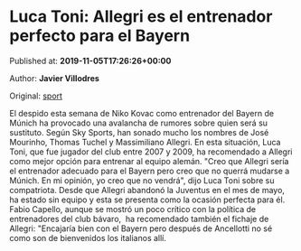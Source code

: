 
# Luca Toni: Allegri es el entrenador perfecto para el Bayern

Published at: **2019-11-05T17:26:26+00:00**

Author: **Javier Villodres**

Original: [sport](https://www.sport.es/es/noticias/bundesliga/luca-toni-allegri-es-el-entrenador-perfecto-para-el-bayern-7715612)

El despido esta semana de Niko Kovac como entrenador del Bayern de Múnich ha provocado una avalancha de rumores sobre quien será su sustituto. Según Sky Sports, han sonado mucho los nombres de José Mourinho, Thomas Tuchel y Massimiliano Allegri. En esta situación, Luca Toni, que fue jugador del club entre 2007 y 2009, ha recomendado a Allegri como mejor opción para entrenar al equipo alemán.
"Creo que Allegri sería el entrenador adecuado para el Bayern pero creo que no querrá mudarse a Múnich. En mi opinión, yo creo que no vendrá", dijo Luca Toni sobre su compatriota. Desde que Allegri abandonó la Juventus en el mes de mayo, ha estado sin equipo y esta se presenta como la ocasión perfecta para él. 
Fabio Capello, aunque se mostró un poco crítico con la política de entrenadores del club bávaro,  ha recomendado también el fichaje de Allegri: "Encajaría bien con el Bayern pero después de Ancellotti no sé como son de bienvenidos los italianos allí.
